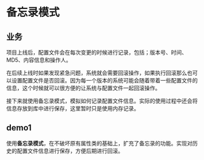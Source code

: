 # 备忘录模式

## 业务

项目上线后，配置文件会在每次变更的时候进行记录，包括；版本号、时间、MD5、内容信息和操作人。

在后续上线时如果发现紧急问题，系统就会需要回滚操作，如果执行回滚那么也可以设置配置文件是否回滚。因为每一个版本的系统可能会随着带着一些配置文件的信息，这个时候就可以很方便的让系统与配置文件一起回滚操作。

接下来就使用备忘录模式，模拟如何记录配置文件信息。实际的使用过程中还会将信息存放到库中进行保存，这里暂时只是使用内存记录。

## demo1

使用**备忘录模式**，在不破坏原有属性类的基础上，扩充了备忘录的功能。实现对历史的配置文件信息进行保存，方便后期进行回滚。